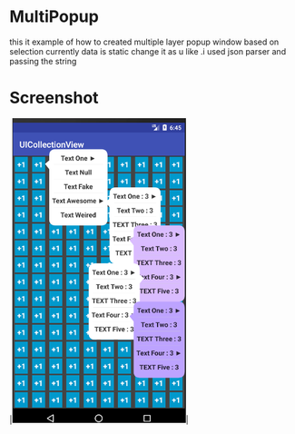 # MultiPopup
this it example of how to created multiple layer popup window based on selection currently data is static change it as u like .i used json parser and passing the string 

Screenshot
====

|![screenshot](https://raw.githubusercontent.com/SouravKumarPandit/MultiPopupWindow/master/Capture_pop.PNG)|


